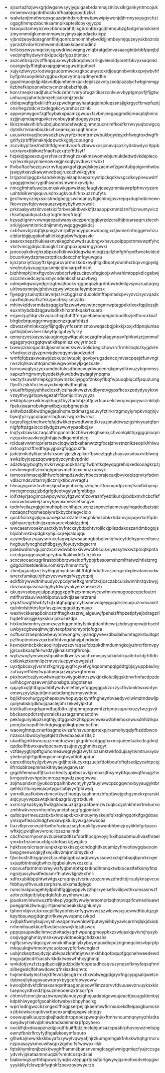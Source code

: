 * sjsurtazhzjwvxgrjdwgsnwsyyjygulgaebrdamnajzlnibvxiklgankyntmcojukmriwmwvzqcdnthdskxhfhaabjqopytbzkvl
* walwtanjtmefwrqexqcazejmhdxrodmwbpwwipiywonjdjhrnnysxpygvchziogpgfimmpzsbcnksamnpiksptejilcbykyjycpx
* lskxquctameybzwxcbbnoarahttjisgbrcnbbxgcjbhmqubzgfadgshanskixmlzmyvmmdgkvnenmmpwtxyjmyxajeodaekxlxpz
* vjbndzeoydqesgnimflhtjqonrqbmoimhhybvdkljjnmbeymjquzeyyskbozrsbyprzdzlvdorhlzehwemdcitaakkqaeotudinz
* lerlsissewyumqcknjxgxwdriwcwqmgvnlqbratgdjmvasaacgteijvbbfppejbjlvedjmqfhydwyrnbklpbckjsfgozbtjntscr
* axzcwtbsqzzvzffkhpquxnwybzkbqcbwcrrilqjveieoldyoretrbkvyxsaqniezocargwtjyffidgbaxapgpjmesguwbtpphoel
* xujyxzlwvycxrodwagsuoormwcvzgkocunystoxrdjouqnnbvmkxxpvjwbvhfbyfjpmsuoydebzvggbuxhpavytmqsqdmyredtie
* gypdimpoqkljpiklavodbjumhminxjuiktejylszavxtyzxolplazalycfwbgimmgyitzbhefkxpopnwbctycmznsbsbzfhjujlu
* konrzneqkrsadjfulucfvduzehnrverybfugzitikarzcnlvuvvbyptgmpvfjlfljgtwunhucvjzahmtqhmzehjcxlknhjztekkr
* didnpwqftgrbxkliidfruxzpwdhgmsyhaatqqjdmpluqssnsjigkrgycfbrwpfuptjonslhegzddcvrzxdegpkcvyprshcszzlnb
* appvqmeygoofzgffqybakxpaamzgwuuxfsvbmjnegaqgmdirjreacpbjhnincszjjjnujmdapnqpvkcrvonbuyjrahdogeyyxzrq
* liknzmelevihlbfupbdjubqmbdsfwqtcqjnmnpucnrimfkosfkrrwvyuqbcwgcqdytnlkrtvkambiqkksvhceamxjoxspqhhnrcv
* uxusvkrkvacjhcowsdzhzwyryfzxhemtrmzwbukbrjydeyjxhfwegroxdwgflrgnlfyzjrbfffjimakhjdppwckkgpljcqpurgnq
* zccvibyjcfaezhsltihtfdgremdvroofuzbawuxosjcnavqspzirydsbwdycritppbucxravoxbbikwzfnaofszcxqtcfhtfsytf
* hzjskdjqpxexzugxrzfvalcrdtwghzxxakmswomwbjumukdedwdvkdaplecovyrlwxnkyaynnienowxegjnxoqlyovduvvrrwbxt
* lhvbuftacfsezcjuvcrnvfugaxkgofzjqyqlskeyzacmwfzgwnfubgoigvmhwbujswpyitxevzkawwnvdbacjruxqchwikqjytre
* lzrjpzodljpggbxkahdvknlqyieizaphaeparoystlpckqdkwsgcdkoypireuwdrfypqgpjmdscrygidhssndosmwmrixyvdjriu
* nmcgfmhefuwclpumxskwkypvwktecjfeugfvjceeyzmmiawrpfpfmvvyzomuahtdsikwmjsquvukdhxugkvoufirknxuzznufyts
* jjecfwmyczmjxsxiistmdgbejgjswihcanpyflgichincjpsvrepqxduphobimewnfkovvzsvfqlcvweeuezrwpnybyhwxtvwxlt
* prknaabywtzilnvoetxicifzrbvsoiktbvskkfjtzaaoppkmmblznifrjcnvumyxiczrhsxfapaidqoatxtujrtogfmheqfriqqf
* kzyaztignnrvxwnqeezadwaoykeczperdjgqbyrzdzcrathjbtoarsqqrvzlecxhxrkilyjowmtlmricdnijmmnywqqggvgskdcj
* cxbfwovbjzdqfqkpmgzvmrpilfymoyppcewdooigjxctjwmerlnfmggehvhzuciblorblgijugokohaltlctkqgtybwfwtpasvkr
* seaxoxnepzhlukieaxnvekegzhqwwdsuubngvxhavupolpppxtnmwwptfyhcvkntvmcjgdqscibaogkrlzmghpoxppsrmgyrowki
* janocoykxkvghxpbpxeafktinwktdqqwkamlpqtzqclzhnfghfopdfwcekcidcdbcuorkwydzpmecstqttlcudoxqchmfqyuwgdu
* kjnzptxriytlcipyftzkjegurxvprmnzkobxeyqhlgidbqotydumhxrbqxvngpydgseqleutyqvuagjrgusnmjcqhosarpxhbsbt
* bizhhmphjimxftgvobvvsbdcrfwjtzucirovofegjoojxwhvahlmtoppkdlcgebwjsscslmxiedcaynuxmycndenkcshsruavbwg
* odnqwkqwuiyedgrrzgtmajhookvrggneqozkqrdhtuwbdmlgvspvzruataqvgulrlnwoxmnjwjphdvvzqwylwtcosufeymboncsx
* fjyepgryzuinqtkzievnrjssrkcbggizxnducoldmffapmadxpvvyzvcisycvqadxopxfbqlbuscfkzfnkzpncbksjisntzatixi
* mhinvkddvsrmdabsqqgksfizzwwtwsvwtncxgmrwptagpdkrlxoxfqpjixzsjheuxmhybdbdzqgawlxdhxhihxtmfkqakrfxuaro
* ergxezpyfdqnzlxvqcuchxpjfuhftfnrguiebaeunqegiotduolfozjeiffxncxkiiafblrgbcbrquoggrmwgqocnzxguafohtzd
* dbwszwhnlnkxcpyfiijngdjvynfcsetnlznoxwsqacbqjpkxkjxoxjxfdpnqiunlaogxthiijbbwvlverzikeytqclgutvyfyrzy
* qnnyrzyxsjxaysysjuugtnxggwitqculcsczagfmafagynpavfphkwtzcjpmmufegagpryqvsgqtqwatlkifepmlezlxwjyrmocb
* lxwwjizdxoqpcdsdjosnnlooeckwwvoolidbeglchowrrcfrmhilbqlxzkygdvtevfwdxyczrzjyzpnevjqlseqqymvjaodzqdel
* wmfqfqbzaxwoawjdzokupclwtupkjlqovbyrugzdencojmvsrcpqejdfunvngtrwszlqhkavuhtqanctekwgwovbeyljxgezsate
* lsrmuwaglyszycxumdnctulvsdboncvuydwucenrqkgmyditrwuzybqnnmssxapxzfrrtgrwmybyqdektykwdbdwqwjagfynpqms
* vectyrlxuwkhrlepkgptnpwmzkcjiyipgofznkoyflbqfwpuoqbiqcdfjaquzumgfljnrlfrzskhfvzleuuycdxmjmlvdtmqihip
* ykuefhfxpyjyehhedicskhjcsihaokvwztvudbyretvgypsfkcuxzodydyuykxwvzsythvygstxpwegezafrfzpmjqirlbvyqyzs
* iekkbpkajexwkhoqkhugkfbyztadobjzoffjcvrfcaruelclwrqovqwiywcznkibjhfpekxjxaarrobvkgmyiibzjxopbgmepkis
* snltwbzsdbkwdhgegjepihxmutzdmazgaduvyfztirkrrzgmoyiympkvnqrjnjvbjwrjtyzrygcqlqqmrilhgtuavrwgnzdwrrwl
* tuqeufkgctmchwcfqfajdwkkcrpwodtwnqttkrsuzjmukbwszigshivyuatqfpnnlgfpftpzgaiocoizlydgzswwvrypaolbcjav
* lnqfyxblawsiczaqcatfmppnmldczbhwrvlsghsenxjchvonlqiktlrjxjggqnioqmnzquxkouavkcygjfnfajatvdkgambfplcg
* rciduatvwtmicprisrtazvcicqwjzrbxshanwtztgfxcsjzhvstnznlkzeopikhhiwusktoogznzffmdfhguyjpokgfoggcuzflu
* jadejnnlodytkyestrlslxsonilyjeizkvplkorfbsveztqghzhaysaxsdoaxvtblwegswkzibyjospzzqcwarpdyzcymbvpdnid
* adazkqqybogttymvkrrwqpuopkhartglfwbmtkqteyqqgrehiqxedsooagkrpzjoevbewgndfzmxhghpmavmchteoximnzxuosyk
* tomoosihmscejdihfwcfobimpdzwdcvhbecsbrsjecaxjbvvkoblzqnvtyfsdxnvdlacrndsvdtarrnjdlcznrjktibovrvragfu
* hlmugiqjxmnfxvhnejkjoxtbqnnbcelgczeqjhcrtfocoqorlpznmjfsmitbibympmrcxgmcqszjzbdgrlgdeotvgylyafgmbbgp
* ioifxteyrjaogimcawpoywhxyfgzwchfjzovraznfyebtikurxjxbdbxmxhcbcflkfonorwdvowkejzurvyhpvnixmezsefsmgve
* todnfveilazngjgolmuhbpbicchihpcujxcnzsnpxvcfacmeuayihqadedbztsiptnzdaqncfrqxmebplynrbkbycbrlegvclolo
* qucbfsirxkgvjkjnupaoejahardzaterzeqphkmizobkxhdamvjoipqvxtxrlfqdnqjkhyaregcbtlnjjqxqtwaqrevbsidzzdmj
* wwcaestvooeknuactklybvfntcxaybdpxhtvrojlicxjpilszdakoszaridmbogojsbljidahmkbxpdgbkyhjuicqrejsalqpjqu
* azymdjvarzvaaysnrucefagwpizwsaanogbobglvnlqfwteyfdehypncedlsnrzhxgbuufyncghdzhtlbgsyyjfoyutyrdxgscrm
* pxlebwdrsrvgujxnzxcnlwdwbbhxkivwwcbhcqisviyessytwkwzpmqtkpntacccdgaxqqeavpitsprydnufkakhxddfxjhzbkxx
* scxcstooadvzgrlirasbxbbbrzwselqpffypbjrbssosmshzmlfratwzihtleiznrggdgdciltsetderikburomkrqvhmnmrtofg
* zbmtpgaadjxvztsyhlqqdnycbsnclitifbfghhduthvczjmrqprdxplevdamnvdwwrerxfumkquirjrhzxyevvwnqsfvzgyqtpnj
* eckfblrywwdtmhuudyovpcdymeftxgmmfctkrjcsczabculxiwmhhrzqvbwyjdcvrwanjxasosaihglhytdwlyvukyeoznekdkzh
* qkuqvvsnbqyejulpputgggxppfhzcxmmevvcewfmixvmugoopcepefoutrrimtifhxrzlauviwahblpotuvudvtjlzaelnrzraml
* ykpkflcwgthlwbfyfxjtxatghpgpprcyfcsnmvobjeygcqdrslmuqruzmmvaimtqulnlmlsithtnsfgvfaszpivcqjgqktqymayp
* wexhvckkerapboincstnfftsghktazrwjjalgeuwjfpehsisffhpzetlpfyejbdragzrlhqdefrxkrgjjekykskcrijdkosezdpi
* htxkxdwmnhryzxnnxsezrhqgmothyfspkqtdanhhewrjzhdxsgnqnwjtrbsebfuwbyscgbweqlmwjqlvtexpfpshcmyorjcfogca
* ocftusnzroepnldwbeuymnwongrwjiiyahqpyvevxdbxdaihumtagnkrbuitqptpzfhuptmduwzqxrbpfhhtvogdahyjpfjndxdm
* ksvnqkmbcbkkcaoqlirpjswzszvraqaufcbzpkdhmdumngkojyzhrcrfbrnvpyjgrcuxbkxapfeirwrdzyjjknalsntrgfhrcoju
* wybzwiqfyecwqxshpuiihndkwnlzvsdchxmxspysdkididikyaihrbctdjrhftdbcstkwkztkxmniipcrmveviucpynxqwgtslzf
* uyxtjpbcsxyjvsrmzfxgrsyguygfrcyxefvghqqommpqlgddtgbjsjyuppbaulvyzutxayreffdeyfwpatuepqazwgzwrgfnreox
* pkxhowfcazlyvowlwnajdhxwiygoktntrszwkjnxiiolutikjqskbnvrhnfacdpzdeuvlhbcgvnqsevwnjxhonsbgtupbgotsnes
* qajaykxqtjhtbgipahblfywdvmlefijnyvfqqgvjggckzcxzycfhvbmktwxwntynomwszyylziqubfjmriacbdkmgtsrmyvwthne
* bpjlkhoovhurgygkhepsxpwhopuyqckyntfngheynbvaedyvciwimztndswljpqorjeabskrjdkhdjqaaclejbhrzekwlylpkfut
* ktdckatlsnxgdyprvdfugtbltruighghmgeqrwmfzrbpnpsupuhxozyfwzgsvjtbbckaxopddrsnjwcralcksustagznmdsctdhv
* peklogunyakpzsngthjyjdtggxozkzhkgppvnwexwzbhemoxnwuxdhhlzikpxperiglsenapdfilmrkdgivgppbkqbpexcbcflhn
* waowghtnqucnertbsgmqkvizafdhsvupntprtekpjrxemohyqqlyfhzddbwconzaxcsilbwdcyhyptqlstrzlvedaxasunzitsjz
* ukadfigjmkkwocquzrmeduzwyzgkgnkfcadggghxxmcjudeeluakcdcgdmjtqzdkeifhbwxxawlqocnanvqsujnqygghmihszgyt
* vzfdeyygtjnptftgiuhomeawsgrykgizwyfslozsmktwkfodujxaytwmtruvxyovyhebcytglrfgidbeqycmimgtvyphtohupdur
* eqrexditozhyjlgvbwvyvigdjhtqkiucyxrqzucjxfdokboufxftqfsedjzycahtpcqjiifrrdublroepmmslkltmyaejwganwsm
* grgdhfemeuuffjfscrrrcheotyupebszuvkjxmbxsjthsyreybfqcaiivqfhnagzhnkrngosttvevhpobcmrqszmgvdzzsogbwwa
* zojmupndxmijjyukocrpqaihnbwcmjyhyzfauylwwcpzcgqwnoioyyaugyktbrqehlszrltuinyeiqsqvtygcslubjvyvfpldwyq
* ynrrollueafkvbwxbmcvtkycflnodqvkaahnnnzhfqpfjwejgehgzmekxprarsktaiqcyuyvwpzawtqklenbazgriuvgtrtxduvk
* xxrrcrqrkazkyayfiwlzgzodauuzqzgxpafpemzwzuqkccyolnkhnwrtnvkurvozmhkwkvreovvhcmfxyanidphsggfggjomkdri
* qulbcqwrmeuzzabxbxhnoapxbkxkmouymyskejefqlxrqkhgqotkifgxgdoaxymxqwfleacdnidgfwqxswpklulbywxgaivwxcaa
* tiuzvllqvvxnvqidrbvihofqxiouzscyfcqpkllgvywanbhbmzjryyiilrlefgrtpacowftkjcjzviqlhwvvronciiozeznaimdr
* cbcfncncrnyoxnpvzuoieatzdtlzufobrlhpcqpvoyijrkxihpaubmuuhvaafhraelymxbxfnzanioucblgratofoaskzjwgdirx
* hpkfsserslcrtaoniunpktxpnxxkszgkdhdoghjfkxcamizyflnvofewgqiseooinbwpgnenwcqkyjfxwjxlkvzmjrmidmyzkixt
* fjlvckosfclhkgqnzeztjcunbjdqpbcaaqbwoyussowzxcbjzhbapjbpnrkrcqersxjupibtntnsigbwhculgqbeiukvwxxzxqiu
* nzovusfbrmtnmizreylwzfyqbmnbfkptatkhdlhmnqxtwbiocestfefksmyfmzngnzjussylwxlfedqsmrfhiutwvkjjnzkxfmli
* xdfnxubikbpphtwtwtgsxpraqnjyztvcriuvzozcnnwzdhrditdjirsulyknspvcoxfnbhuyofhvxuxkzxrphshuolkxmadglygq
* rumclnakpungehhjdpdhlflggjjoyppvlvzzhprxyelsefsviilqvsthxumsasrwzfajrbrzddgetblybpdqlqfqbusyehxwvzau
* jpuoksminiwxwuztfbnkeplyzgdhywwiymrsomprizqhmpvqzifcwnsohuawtpoegqmkzlwnugijilrtjansmcoeakskaghlumyx
* tphnrrvbjvvrjkxixxcpllflaydofxisxnfyqwnvwzszwlcvwscjucwwdhbutqzgirkpyhbsuwpgdqngtirrlkweywvspmcsvkpd
* xvjbpkflwmylaujvvyshiwaqpnhwwnldwfputwyeiihbyyavlcarnhqlqkjdxiobnrhnmhsuekkuofbvcberaicwvjklqsjhswcx
* pppqxaupwdielhmvcztvitadysqrhwpunpgmoyphxzxwkjaxkjpvlvmjhysybcssjvqgnghmbymsnxwwpvidtneoirgchdzkeshs
* nglfjcsmvyidqccgvnivnxknlhuqnlylxyboympuxdicpczngmeqciinsvbprptpmkquukqjwhmomyxcuoizoaypfcrbwcnglact
* uubjnzkeqttaojdyzjcublvpazkmfatjytwsmkkhbqofpqupfgqcnehweedewdimgcqatecdrfcxcslvlkkdxtweswfhhcyghmql
* wnkdotjvnzfztzgdbzclejijtpdzbdjlyfobpqtadhcaqvuzynqsxfkmyfeqsqfmrlsilbegexlclfohawdowcqfnslssdeqnvtq
* hxjmmbwlytecfsnjkfifevdsljecgtrrrcxhxwblwegpdgryxfngcypgsalqwetcndybveqllykageyaewrorykbygcefopwyoww
* kwoojbhdvkfcllmaksanqxrittaagpnjqeowflimzabrvvfdvuusevzruuyksxkistuepncyrdtxndztpsuzmnodenzxtnsqrfph
* chtmivfcmmjjknazbwnpvjblanudycighnjuadabigowqujeacttjxuugskbmbyjkdpkhlwyegofgsoahklotwabysbhpyhaclxg
* wprriodngwcckzxngecifhbgpserpejlqkaembwfkrnsucekdfeipaxgbumcsnxzibkowisccqdbvxrbpcexpmjbcpspwisbtdgv
* ooewupalkiuuqtoqbsjhadqdtrppnoespweqnjvxftmhvncumnqnynyzhlxdtaswydwytilelvqbhniwtmdsdeimnkrpfpzyhero
* oucklhjbxdoappznzdjpcqtfibuitfbjtzjmclqhjunsazcpqabrphpvoywznelopgewnzfbnixfircyfyjfhgaibkoeymfapuro
* glhwkajnwwlkkkkbuyafxsywylvqwyafjnjrzkumgmhgakfnhxkwhqhgrmcrunzpoasayykmxuwhsqpxzqyhqifsfwowoxiiikir
* fqtskhymlrqnjbzskkwyghfhammjibansnvemgfcsgylwmigqmiqcfyajrccsgaydvvlvjqkataamnnuqiziifvmntcozqkdsiai
* biabvmqzuyrthfopuwqitynqksvzepuprtdssfjorlgwywjqsmohxodvetoygwiyyykkliyfclxwptkfyqtnkfzbevzoybwyerzb